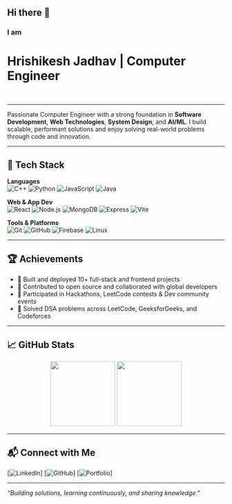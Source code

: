 ## Hi there 👋
<span><h3>I am </h3><h1> Hrishikesh Jadhav | Computer Engineer</h1></span>
<br/>

---

Passionate Computer Engineer with a strong foundation in **Software Development**, **Web Technologies**, **System Design**, and **AI/ML**. I build scalable, performant solutions and enjoy solving real-world problems through code and innovation.

---

## 🧠 Tech Stack

**Languages**  
![C++](https://img.shields.io/badge/C++-00599C?style=flat&logo=c%2B%2B&logoColor=white)
![Python](https://img.shields.io/badge/Python-3776AB?style=flat&logo=python&logoColor=white)
![JavaScript](https://img.shields.io/badge/JavaScript-F7DF1E?style=flat&logo=javascript&logoColor=black)
![Java](https://img.shields.io/badge/Java-007396?style=flat&logo=java&logoColor=white)

**Web & App Dev**  
![React](https://img.shields.io/badge/React-61DAFB?style=flat&logo=react&logoColor=black)
![Node.js](https://img.shields.io/badge/Node.js-339933?style=flat&logo=node.js&logoColor=white)
![MongoDB](https://img.shields.io/badge/MongoDB-47A248?style=flat&logo=mongodb&logoColor=white)
![Express](https://img.shields.io/badge/Express-000000?style=flat&logo=express&logoColor=white)
![Vite](https://img.shields.io/badge/Vite-646CFF?style=flat&logo=vite&logoColor=white)

**Tools & Platforms**  
![Git](https://img.shields.io/badge/Git-F05032?style=flat&logo=git&logoColor=white)
![GitHub](https://img.shields.io/badge/GitHub-181717?style=flat&logo=github&logoColor=white)
![Firebase](https://img.shields.io/badge/Firebase-FFCA28?style=flat&logo=firebase&logoColor=black)
![Linux](https://img.shields.io/badge/Linux-FCC624?style=flat&logo=linux&logoColor=black)

---


## 🏆 Achievements

- 🌟 Built and deployed 10+ full-stack and frontend projects
- 👥 Contributed to open source and collaborated with global developers
- 💬 Participated in Hackathons, LeetCode contests & Dev community events
- 🧩 Solved DSA problems across LeetCode, GeeksforGeeks, and Codeforces

---

## 📈 GitHub Stats

<p align="center">
  <img src="https://github-readme-stats.vercel.app/api?username=hsj71&show_icons=true&theme=github_dark" height="150"/>
  <img src="https://github-readme-stats.vercel.app/api/top-langs/?username=hsj71&layout=compact&theme=github_dark" height="150"/>
</p>

---

## 📬 Connect with Me

[![LinkedIn](https://img.shields.io/badge/LinkedIn-blue?style=flat&logo=linkedin)]
[![GitHub](https://img.shields.io/badge/GitHub-black?style=flat&logo=github)]
[![Portfolio](https://img.shields.io/badge/Portfolio-grey?style=flat&logo=web)]


---

_“Building solutions, learning continuously, and sharing knowledge.”_

